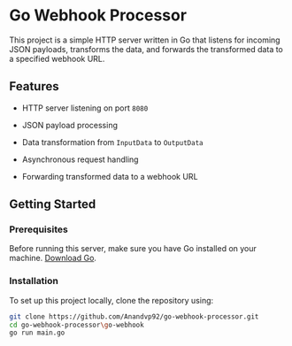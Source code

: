 # Go Webhook Processor

This project is a simple HTTP server written in Go that listens for incoming JSON payloads, transforms the data, and forwards the transformed data to a specified webhook URL.

## Features


- HTTP server listening on port `8080`
- JSON payload processing

- Data transformation from `InputData` to `OutputData`
- Asynchronous request handling

- Forwarding transformed data to a webhook URL

## Getting Started

### Prerequisites

Before running this server, make sure you have Go installed on your machine. [Download Go](https://golang.org/dl/).

### Installation

To set up this project locally, clone the repository using:

```bash
git clone https://github.com/Anandvp92/go-webhook-processor.git
cd go-webhook-processor\go-webhook
go run main.go


